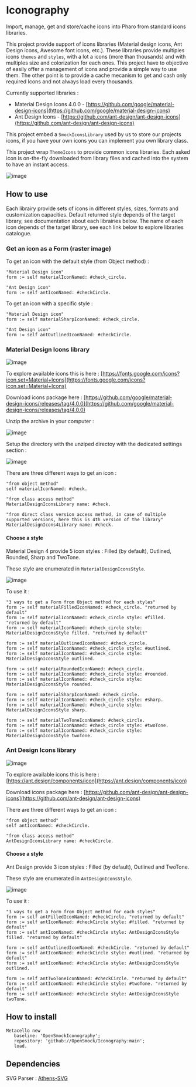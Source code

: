# Iconography

Import, manage, get and store/cache icons into Pharo from standard icons libraries.

This project provide support of icons libraries (Material design icons, Ant Design icons, Awesome font icons, etc.). These libraries provide multiples icons `themes` and `styles`, with a lot a icons (more than thousands) and with multiples size and colorization for each ones. This project have to objective of easily offer a management of icons  and provide a simple way to use them. The other point is to provide a cache mecanism to get and cash only required Icons and not always load every thousands. 

Currently supported libraries : 
- Material Design Icons 4.0.0 - [https://github.com/google/material-design-icons](https://github.com/google/material-design-icons)
- Ant Design Icons - [https://github.com/ant-design/ant-design-icons](https://github.com/ant-design/ant-design-icons)

This project embed a `SmockIconsLibrary` used by us to store our projects icons, if you have your own icons you can implement you own library class.

This project wrap `ThemeIcons` to provide common icons libraries. Each asked icon is on-the-fly downloaded from library files and cached into the system to have an instant access.

![image](https://user-images.githubusercontent.com/49183340/229850382-7ec18735-7b97-42e8-bad6-83f0ce69d876.png)

## How to use

Each librairy provide sets of icons in different styles, sizes, formats and customization capacities.
Default returned style depends of the target library, see documentation about each librairies below.
The name of each icon depends of the target library, see each link below to explore libraries catalogue.

### Get an icon as a Form (raster image)

To get an icon with the default style (from Object method) : 

```smalltalk
"Material Design icon"
form := self materialIconNamed: #check_circle.

"Ant Design icon"
form := self antIconNamed: #checkCircle.
```

To get an icon with a specific style : 

```smalltalk
"Material Design icon"
form := self materialSharpIconNamed: #check_circle.

"Ant Design icon"
form := self antOutlinedIconNamed: #checkCircle.
```

### Material Design Icons library

![image](https://github.com/labordep/Iconography/assets/49183340/b2ae4b81-d7f2-4950-af53-1a15d71a1c92)

To explore available icons this is here : [https://fonts.google.com/icons?icon.set=Material+Icons](https://fonts.google.com/icons?icon.set=Material+Icons)

Download icons package here : [https://github.com/google/material-design-icons/releases/tag/4.0.0](https://github.com/google/material-design-icons/releases/tag/4.0.0)

Unzip the archive in your computer : 

![image](https://user-images.githubusercontent.com/49183340/229849591-2ca48e2e-d816-49dc-abf2-d32be1d856db.png)

Setup the directory with the unziped directoy with the dedicated settings section : 

![image](https://user-images.githubusercontent.com/49183340/229849889-d8a3946a-070c-4fa2-b423-f49a63e8a9cd.png)

There are three different ways to get an icon :

```smalltalk
"from object method"
self materialIconNamed: #check.

"from class access method"
MaterialDesignIconsLibrary name: #check.

"from direct class version access method, in case of multiple supported versions, here this is 4th version of the library"
MaterialDesignIcons4Library name: #check.
```

#### Choose a style

Material Design 4 provide 5 icon styles : Filled (by default), Outlined, Rounded, Sharp and TwoTone.

These style are enumerated in `MaterialDesignIconsStyle`.

![image](https://user-images.githubusercontent.com/49183340/230070325-8eb61ff7-7037-449f-95df-b62bd82200f5.png)

To use it :

```smalltalk
"3 ways to get a Form from Object method for each styles"
form := self materialFilledIconNamed: #check_circle. "returned by default"
form := self materialIconNamed: #check_circle style: #filled. "returned by default"
form := self materialIconNamed: #check_circle style: MaterialDesignIconsStyle filled. "returned by default"

form := self materialOutlinedIconNamed: #check_circle.
form := self materialIconNamed: #check_circle style: #outlined.
form := self materialIconNamed: #check_circle style: MaterialDesignIconsStyle outlined.

form := self materialRoundedIconNamed: #check_circle.
form := self materialIconNamed: #check_circle style: #rounded.
form := self materialIconNamed: #check_circle style: MaterialDesignIconsStyle rounded.

form := self materialSharpIconNamed: #check_circle.
form := self materialIconNamed: #check_circle style: #sharp.
form := self materialIconNamed: #check_circle style: MaterialDesignIconsStyle sharp.

form := self materialTwoToneIconNamed: #check_circle.
form := self materialIconNamed: #check_circle style: #twoTone.
form := self materialIconNamed: #check_circle style: MaterialDesignIconsStyle twoTone.
```

### Ant Design Icons library

![image](https://github.com/labordep/Iconography/assets/49183340/a027ba73-fd06-4a06-9bb2-1da0e2e9f005)

To explore available icons this is here : [https://ant.design/components/icon](https://ant.design/components/icon)

Download icons package here : [https://github.com/ant-design/ant-design-icons](https://github.com/ant-design/ant-design-icons)

There are three different ways to get an icon :

```smalltalk
"from object method"
self antIconNamed: #checkCircle.

"from class access method"
AntDesignIconsLibrary name: #checkCircle.
```
#### Choose a style

Ant Design provide 3 icon styles : Filled (by default), Outlined and TwoTone.

These style are enumerated in `AntDesignIconsStyle`.

![image](https://github.com/labordep/Iconography/assets/49183340/c7f6c5ad-d497-48f5-ac52-defceb5b73e9)

To use it :

```smalltalk
"3 ways to get a Form from Object method for each styles"
form := self antFilledIconNamed: #checkCircle. "returned by default"
form := self antIconNamed: #checkCircle style: #filled. "returned by default"
form := self antIconNamed: #checkCircle style: AntDesignIconsStyle filled. "returned by default"

form := self antOutlinedIconNamed: #checkCircle. "returned by default"
form := self antIconNamed: #checkCircle style: #outlined. "returned by default"
form := self antIconNamed: #checkCircle style: AntDesignIconsStyle outlined.

form := self antTwoToneIconNamed: #checkCircle. "returned by default"
form := self antIconNamed: #checkCircle style: #twoTone. "returned by default"
form := self antIconNamed: #checkCircle style: AntDesignIconsStyle twoTone.
```

## How to install

```smalltalk
Metacello new
   baseline: 'OpenSmockIconography';
   repository: 'github://OpenSmock/Iconography:main';
   load.
```
## Dependencies

SVG Parser : [Athens-SVG](https://github.com/pharo-contributions/Athens-SVG)
